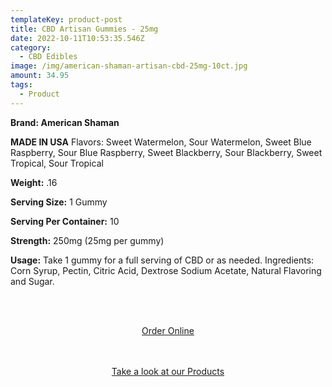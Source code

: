 ```yaml
---
templateKey: product-post
title: CBD Artisan Gummies - 25mg
date: 2022-10-11T10:53:35.546Z
category:
  - CBD Edibles
image: /img/american-shaman-artisan-cbd-25mg-10ct.jpg
amount: 34.95
tags:
  - Product
---
```

**Brand: American Shaman**

**MADE IN USA** Flavors: Sweet Watermelon, Sour Watermelon, Sweet Blue Raspberry, Sour Blue Raspberry, Sweet Blackberry, Sour Blackberry, Sweet Tropical, Sour Tropical

**Weight:** .16

**Serving Size:** 1 Gummy 

**Serving Per Container:** 10

**Strength:** 250mg (25mg per gummy)

**Usage:** Take 1 gummy for a full serving of CBD or as needed. Ingredients: Corn Syrup, Pectin, Citric Acid, Dextrose Sodium Acetate, Natural Flavoring and Sugar.

<br><br>

<Center><a class="link-view-more-products" target="_blank" href="https://capitalcbd.shop/product/cbd-artisan-gummies-25mg/">Order Online</a></

<br><br><br>

<Center><a class="link-view-more-products" target="_blank" href="https://capitalamericanshaman.com/products">Take a look at our Products</a></Center>

<br><br>